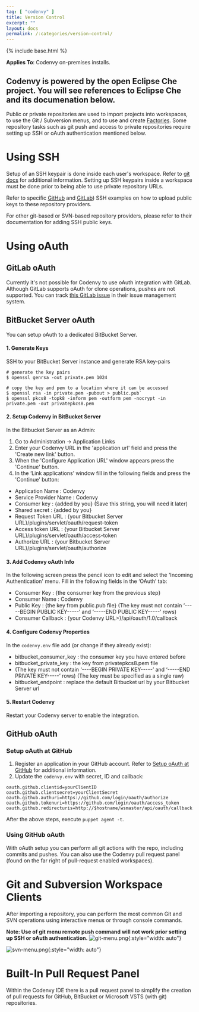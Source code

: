 ```yaml
---
tag: [ "codenvy" ]
title: Version Control
excerpt: ""
layout: docs
permalink: /:categories/version-control/
---
```

{% include base.html %}

**Applies To**: Codenvy on-premises installs.

Codenvy is powered by the open Eclipse Che project. You will see references to Eclipse Che and its documenation below.
---

Public or private repositories are used to import projects into workspaces, to use the Git / Subversion menus, and to use and create [Factories]({{base}}/docs/integration-guide/workspace-automation/index.html). Some repository tasks such as git push and access to private repositories require setting up SSH or oAuth authentication mentioned below.

# Using SSH  
Setup of an SSH keypair is done inside each user's workspace. Refer to [git docs]({{base}}{{site.links["ide-git-svn"]}}) for additional information. Setting up SSH keypairs inside a workspace must be done prior to being able to use private repository URLs.

Refer to specific [GitHub]({{base}}{{site.links["ide-git-svn"]}}#github-example) and [GitLab]({{base}}{{site.links["ide-git-svn"]}}#gitlab-example)) SSH examples on how to upload public keys to these repository providers.

For other git-based or SVN-based repository providers, please refer to their documentation for adding SSH public keys.

# Using oAuth  
## GitLab oAuth
Currently it's not possible for Codenvy to use oAuth integration with GitLab. Although GitLab supports oAuth for clone operations, pushes are not supported. You can track [this GitLab issue](https://gitlab.com/gitlab-org/gitlab-ce/issues/18106) in their issue management system.

## BitBucket Server oAuth
You can setup oAuth to a dedicated BitBucket Server.

#### 1. Generate Keys
SSH to your BitBucket Server instance and generate RSA key-pairs

```shell
# generate the key pairs
$ openssl genrsa -out private.pem 1024

# copy the key and pem to a location where it can be accessed
$ openssl rsa -in private.pem -pubout > public.pub`
$ openssl pkcs8 -topk8 -inform pem -outform pem -nocrypt -in private.pem -out privatepkcs8.pem 
```

#### 2. Setup Codenvy in BitBucket Server
In the Bitbucket Server as an Admin:

1. Go to Administration -> Application Links
2. Enter your Codenvy URL in the 'application url' field and press the 'Create new link' button.
3. When  the 'Configure Application URL' window appears press the 'Continue' button.
4. In the ‘Link applications’ window fill in the following fields and press the 'Continue' button:
  - Application Name : Codenvy
  - Service Provider Name : Codenvy
  - Consumer key : {added by you} (Save this string, you will need it later)
  - Shared secret : {added by you} 
  - Request Token URL : {your Bitbucket Server URL}/plugins/servlet/oauth/request-token
  - Access token URL : {your Bitbucket Server URL}/plugins/servlet/oauth/access-token
  - Authorize URL : {your Bitbucket Server URL}/plugins/servlet/oauth/authorize

#### 3. Add Codenvy oAuth Info
In the following screen press the pencil icon to edit and select the 'Incoming Authentication' menu. Fill in the following fields in the ‘OAuth’ tab:
- Consumer Key : {the consumer key from the previous step}
- Consumer Name : Codenvy
- Public Key : {the key from public.pub file} (The key must not contain ‘-----BEGIN PUBLIC KEY-----’ and ‘-----END PUBLIC KEY-----’ rows)
- Consumer Callback : {your Codenvy URL>}/api/oauth/1.0/callback

#### 4. Configure Codenvy Properties
In the `codenvy.env` file add (or change if they already exist):
- bitbucket_consumer_key : the consumer key you have entered before
- bitbucket_private_key : the key from privatepkcs8.pem file 
- (The key must not contain ‘----BEGIN PRIVATE KEY-----’ and ‘-----END PRIVATE KEY-----’ rows) (The key must be specified as a single raw)
- bitbucket_endpoint : replace the default Bitbucket url by your Bitbucket Server url

#### 5. Restart Codenvy
Restart your Codenvy server to enable the integration.

## GitHub oAuth

### Setup oAuth at GitHub
1. Register an application in your GitHub account. Refer to [Setup oAuth at GitHub]({{base}}{{site.links["ide-git-svn"]}}#github-oauth) for additional information.
2. Update the `codenvy.env` with secret, ID and callback:

```text  
oauth.github.clientid=yourClientID
oauth.github.clientsecret=yourClientSecret
oauth.github.authuri=https://github.com/login/oauth/authorize
oauth.github.tokenuri=https://github.com/login/oauth/access_token
oauth.github.redirecturis=http://$hostname/wsmaster/api/oauth/callback
```
After the above steps, execute `puppet agent -t`.

### Using GitHub oAuth
With oAuth setup you can perform all git actions with the repo, including commits and pushes. You can also use the Codenvy pull request panel (found on the far right of pull-request enabled workspaces).

# Git and Subversion Workspace Clients
After importing a repository, you can perform the most common Git and SVN operations using interactive menus or through console commands.

**Note: Use of git menu remote push command will not work prior setting up SSH or oAuth authentication.**
![git-menu.png]({{base}}/docs/assets/imgs/codenvy/git-menu.png){:style="width: auto"} 

![svn-menu.png]({{base}}/docs/assets/imgs/codenvy/svn-menu.png){:style="width: auto"}



# Built-In Pull Request Panel
Within the Codenvy IDE there is a pull request panel to simplify the creation of pull requests for GitHub, BitBucket or Microsoft VSTS (with git) repositories.
